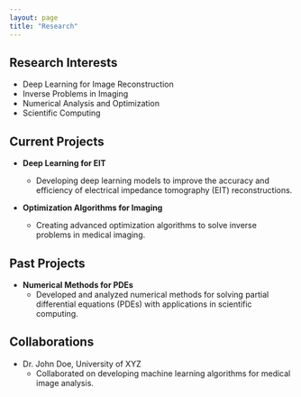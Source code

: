 ```yaml
---
layout: page
title: "Research"
---
```


## Research Interests

- Deep Learning for Image Reconstruction
- Inverse Problems in Imaging
- Numerical Analysis and Optimization
- Scientific Computing

## Current Projects

- **Deep Learning for EIT** 
  - Developing deep learning models to improve the accuracy and efficiency of electrical impedance tomography (EIT) reconstructions.

- **Optimization Algorithms for Imaging**
  - Creating advanced optimization algorithms to solve inverse problems in medical imaging.

## Past Projects

- **Numerical Methods for PDEs**
  - Developed and analyzed numerical methods for solving partial differential equations (PDEs) with applications in scientific computing.

## Collaborations

- Dr. John Doe, University of XYZ
  - Collaborated on developing machine learning algorithms for medical image analysis.
